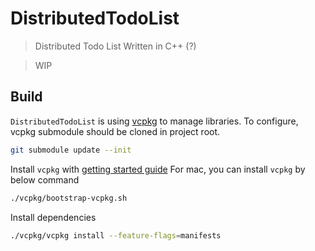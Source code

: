 # DistributedTodoList
> Distributed Todo List Written in C++ (?)

> WIP


## Build
`DistributedTodoList` is using [vcpkg](https://github.com/Microsoft/vcpkg) to manage libraries. 
To configure, vcpkg submodule should be cloned in project root.

```bash
git submodule update --init
```

Install `vcpkg` with [getting started guide](https://github.com/microsoft/vcpkg#getting-started)
For mac, you can install `vcpkg` by below command
```bash
./vcpkg/bootstrap-vcpkg.sh
```

Install dependencies
```bash
./vcpkg/vcpkg install --feature-flags=manifests
```